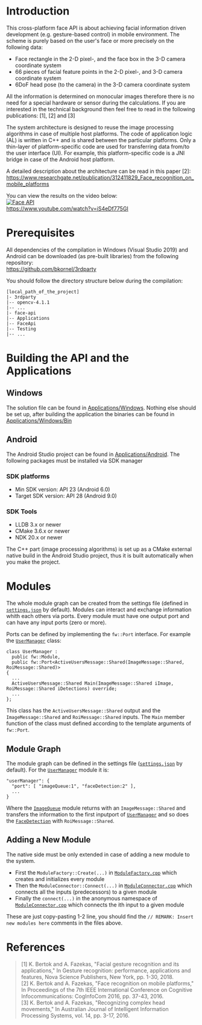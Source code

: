 # Introduction

This cross-platform face API is about achieving facial information driven development (e.g. gesture-based control) in mobile environment. The scheme is purely based on the user's face or more precisely on the following data:

- Face rectangle in the 2-D pixel-, and the face box in the 3-D camera coordinate system
- 66 pieces of facial feature points in the 2-D pixel-, and 3-D camera coordinate system
- 6DoF head pose (to the camera) in the 3-D camera coordinate system

All the information is determined on monocular images therefore there is no need for a special hardware or sensor during the calculations. If you are interested in the technical background then feel free to read in the following publications: [1], [2] and [3]

The system architecture is designed to reuse the image processing algorithms in case of multiple host platforms. The code of application logic (AL) is written in C++ and is shared between the particular platforms. Only a thin-layer of platform-specific code are used for transferring data from/to the user interface (UI). For example, this platform-specific code is a JNI bridge in case of the Android host platform.

A detailed description about the architecture can be read in this paper [2]:<br>
https://www.researchgate.net/publication/312411829_Face_recognition_on_mobile_platforms

You can view the results on the video below:<br>
[![Face API](http://img.youtube.com/vi/iS4eDf775GI/0.jpg)](https://www.youtube.com/watch?v=iS4eDf775GI "Face API")<br>
https://www.youtube.com/watch?v=iS4eDf775GI

# Prerequisites

All dependencies of the compilation in Windows (Visual Studio 2019) and Android can be downloaded (as pre-built libraries) from the following repository:<br>
https://github.com/bkornel/3rdparty<br>

You should follow the directory structure below during the compilation:
```
[local_path_of_the_project]
|- 3rdparty
|-- opencv-4.1.1
|-- ...
|- face-api
|-- Applications
|-- FaceApi
|-- Testing
|-- ...
```

# Building the API and the Applications

## Windows

The solution file can be found in [Applications/Windows](https://github.com/bkornel/face-api/tree/master/Applications/Windows). Nothing else should be set up, after building the application the binaries can be found in [Applications/Windows/Bin](https://github.com/bkornel/face-api/tree/master/Applications/Windows/Bin)

## Android

The Android Studio project can be found in [Applications/Android](https://github.com/bkornel/face-api/tree/master/Applications/Android). The following packages must be installed via SDK manager

### SDK platforms
- Min SDK version: API 23 (Android 6.0)
- Target SDK version: API 28 (Android 9.0)

### SDK Tools
- LLDB 3.x or newer
- CMake 3.6.x or newer
- NDK 20.x or newer

The C++ part (image processing algorithms) is set up as a CMake external native build in the Android Studio project, thus it is built automatically when you make the project.

# Modules

The whole module graph can be created from the settings file (defined in [`settings.json`](https://github.com/bkornel/face-api/blob/master/Testing/configurations/settings.json) by default). Modules can interact and exchange information whith each others via ports. Every module must have one output port and can have any input ports (zero or more).

Ports can be defined by implementing the `fw::Port` interface. For example the [`UserManager`](https://github.com/bkornel/face-api/blob/master/FaceApi/Modules/UserManager/UserManager.h) class:

```
class UserManager :
  public fw::Module,
  public fw::Port<ActiveUsersMessage::Shared(ImageMessage::Shared, RoiMessage::Shared)>
{
  ...
  ActiveUsersMessage::Shared Main(ImageMessage::Shared iImage, RoiMessage::Shared iDetections) override;
  ...
};
```

This class has the `ActiveUsersMessage::Shared` output and the `ImageMessage::Shared` and `RoiMessage::Shared` inputs. The `Main` member function of the class must defined according to the template arguments of `fw::Port`.

## Module Graph

The module graph can be defined in the settings file ([`settings.json`](https://github.com/bkornel/face-api/blob/master/Testing/configurations/settings.json) by default). For the [`UserManager`](https://github.com/bkornel/face-api/blob/master/FaceApi/Modules/UserManager/UserManager.h) module it is:

```
"userManager": {
  "port": [ "imageQueue:1", "faceDetection:2" ],
  ...
}
```

Where the [`ImageQueue`](https://github.com/bkornel/face-api/blob/master/FaceApi/Modules/ImageQueue/ImageQueue.h) module returns with an `ImageMessage::Shared` and transfers the information to the first inputport of [`UserManager`](https://github.com/bkornel/face-api/blob/master/FaceApi/Modules/UserManager/UserManager.h) and so does the [`FaceDetection`](https://github.com/bkornel/face-api/blob/master/FaceApi/Modules/FaceDetection/FaceDetection.h) with `RoiMessage::Shared`.

## Adding a New Module

The native side must be only extended in case of adding a new module to the system.
- First the `ModuleFactory::Create(...)` in [`ModuleFactory.cpp`](https://github.com/bkornel/face-api/blob/master/FaceApi/Modules/ModuleFactory.cpp) which creates and initializes every module
- Then the `ModuleConnector::Connect(...)` in [`ModuleConnector.cpp`](https://github.com/bkornel/face-api/blob/master/FaceApi/Modules/ModuleConnector.cpp) which connects all the inputs (predecessors) to a given module
- Finally the `connect(...)` in the anonymous namespace of [`ModuleConnector.cpp`](https://github.com/bkornel/face-api/blob/master/FaceApi/Modules/ModuleConnector.cpp) which connects the ith input to a given module

These are just copy-pasting 1-2 line, you should find the `// REMARK: Insert new modules here` comments in the files above.

# References

> [1]	K. Bertok and A. Fazekas, "Facial gesture recognition and its applications," In Gesture recognition: performance, applications and features, Nova Science Publishers, New York, pp. 1-30, 2018.<br>
> [2]	K. Bertok and A. Fazekas, "Face recognition on mobile platforms," In Proceedings of the 7th IEEE International Conference on Cognitive Infocommunications: CogInfoCom 2016, pp. 37-43, 2016.<br>
> [3]	K. Bertok and A. Fazekas, "Recognizing complex head movements," In Australian Journal of Intelligent Information Processing Systems, vol. 14, pp. 3-17, 2016.
